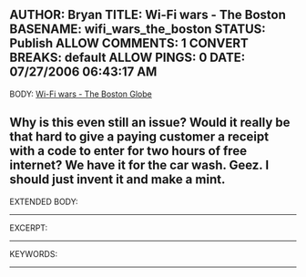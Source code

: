 AUTHOR: Bryan
TITLE: Wi-Fi wars - The Boston
BASENAME: wifi_wars_the_boston
STATUS: Publish
ALLOW COMMENTS: 1
CONVERT BREAKS: __default__
ALLOW PINGS: 0
DATE: 07/27/2006 06:43:17 AM
-----
BODY:
<a title="Wi-Fi wars - The Boston Globe" href="http://www.boston.com/news/local/massachusetts/articles/2006/07/09/wi_fi_wars/">Wi-Fi wars - The Boston Globe</a>

Why is this even still an issue? Would it really be that hard to give a paying customer a receipt with a code to enter for two hours of free internet? We have it for the car wash. Geez. I should just invent it and make a mint.
-----
EXTENDED BODY:

-----
EXCERPT:

-----
KEYWORDS:

-----


